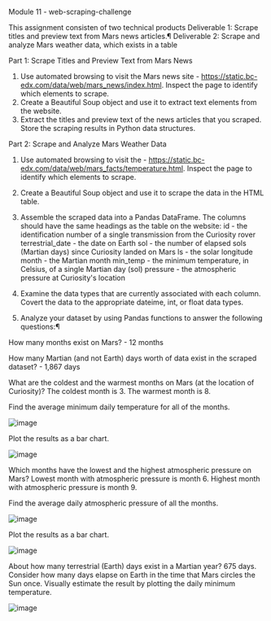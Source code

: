 Module 11 - web-scraping-challenge

This assignment consisten of two technical products
Deliverable 1: Scrape titles and preview text from Mars news articles.¶
Deliverable 2: Scrape and analyze Mars weather data, which exists in a table

Part 1: Scrape Titles and Preview Text from Mars News
1. Use automated browsing to visit the Mars news site - https://static.bc-edx.com/data/web/mars_news/index.html. Inspect the page to identify which elements to scrape.
2. Create a Beautiful Soup object and use it to extract text elements from the website.
3. Extract the titles and preview text of the news articles that you scraped. Store the scraping results in Python data structures.
 
Part 2: Scrape and Analyze Mars Weather Data
1. Use automated browsing to visit the - https://static.bc-edx.com/data/web/mars_facts/temperature.html. Inspect the page to identify which elements to scrape.

2. Create a Beautiful Soup object and use it to scrape the data in the HTML table.

3. Assemble the scraped data into a Pandas DataFrame. The columns should have the same headings as the table on the website:
id - the identification number of a single transmission from the Curiosity rover
terrestrial_date - the date on Earth
sol - the number of elapsed sols (Martian days) since Curiosity landed on Mars
ls - the solar longitude
month - the Martian month
min_temp - the minimum temperature, in Celsius, of a single Martian day (sol)
pressure - the atmospheric pressure at Curiosity's location

4. Examine the data types that are currently associated with each column. Covert the data to the appropriate dateime, int, or float data types.

5. Analyze your dataset by using Pandas functions to answer the following questions:¶

How many months exist on Mars? - 12 months

How many Martian (and not Earth) days worth of data exist in the scraped dataset? - 1,867 days

What are the coldest and the warmest months on Mars (at the location of Curiosity)?
The coldest month is 3.
The warmest month is 8.

Find the average minimum daily temperature for all of the months.

![image](https://github.com/eferna1/web-scraping-challenge/assets/145945547/508dc8c7-df63-4b4e-804b-0d115b0b7c24)

Plot the results as a bar chart.

![image](https://github.com/eferna1/web-scraping-challenge/assets/145945547/d495911e-dc34-4854-a19a-bfbe7506399e)

Which months have the lowest and the highest atmospheric pressure on Mars?
Lowest month with atmospheric pressure is month 6.
Highest month with atmospheric pressure is month 9.

Find the average daily atmospheric pressure of all the months.

![image](https://github.com/eferna1/web-scraping-challenge/assets/145945547/79868e55-d398-4213-b2a0-f196d730a4f5)

Plot the results as a bar chart.

![image](https://github.com/eferna1/web-scraping-challenge/assets/145945547/4d172447-cbdb-43c5-b0d0-5cc96a0ca8e8)

About how many terrestrial (Earth) days exist in a Martian year? 675 days.
Consider how many days elapse on Earth in the time that Mars circles the Sun once.
Visually estimate the result by plotting the daily minimum temperature.

![image](https://github.com/eferna1/web-scraping-challenge/assets/145945547/d19fbc66-b8e2-4538-a5ae-b3b76d6c03a7)
